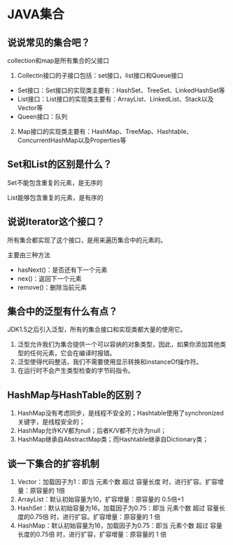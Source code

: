 # JAVA集合

## 说说常见的集合吧？

collection和map是所有集合的父接口

1. Collectin接口的子接口包括：set接口，list接口和Queue接口

+ Set接口：Set接口的实现类主要有：HashSet、TreeSet、LinkedHashSet等
+ List接口：List接口的实现类主要有：ArrayList、LinkedList、Stack以及Vector等
+ Queen接口：队列

2. Map接口的实现类主要有：HashMap、TreeMap、Hashtable、ConcurrentHashMap以及Properties等



## Set和List的区别是什么？

Set不能包含重复的元素，是无序的

List能够包含重复的元素，是有序的



##  说说Iterator这个接口？

所有集合都实现了这个接口，是用来遍历集合中的元素的。

主要由三种方法

- hasNext()：是否还有下一个元素
- nex()：返回下一个元素
- remove()：删除当前元素



## 集合中的泛型有什么有点？

JDK1.5之后引入泛型，所有的集合接口和实现类都大量的使用它。

1. 泛型允许我们为集合提供一个可以容纳的对象类型，因此，如果你添加其他类型的任何元素，它会在编译时报错。
2. 泛型使得代码整洁，我们不需要使用显示转换和instanceOf操作符。
3. 在运行时不会产生类型检查的字节码指令。



## HashMap与HashTable的区别？

1. HashMap没有考虑同步，是线程不安全的；Hashtable使用了synchronized关键字，是线程安全的；
2. HashMap允许K/V都为null；后者K/V都不允许为null；
3. HashMap继承自AbstractMap类；而Hashtable继承自Dictionary类；


##  谈一下集合的扩容机制

1. Vector：加载因子为1：即当 元素个数 超过 容量长度 时，进行扩容。扩容增量：原容量的 1倍
2. ArrayList：默认初始容量为10，扩容增量：原容量的 0.5倍+1
3. HashSet：默认初始容量为16，加载因子为0.75：即当 元素个数 超过 容量长度的0.75倍 时，进行扩容。扩容增量：原容量的 1 倍
4. HashMap：默认初始容量为16，加载因子为0.75：即当 元素个数 超过 容量长度的0.75倍 时，进行扩容，扩容增量：原容量的 1 倍